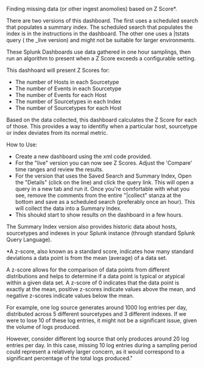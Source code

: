Finding missing data (or other ingest anomolies) based on Z Score*.

There are two versions of this dashboard.   The first uses a scheduled search that populates a summary index. The scheduled search that populates the index is in the instructions in the dashboard.  The other one uses a |tstats query ( the _live version) and might not be suitable for larger environments.

These Splunk Dashboards use data gathered in one hour samplings, then run an algorithm to present when a Z Score exceeds a configurable setting.

This dashhoard will present Z Scores for:
- The number of Hosts in each Sourcetype
- The number of Events in each Sourcetype
- The number of Events for each Host
- The number of Sourcetypes in each Index
- The number of Sourcetypes for each Host

Based on the data collected, this dashboard calculates the Z Score for each of those.  This provides a way to identifiy when a particular host, sourcetype or index deviates from its normal metric.  

How to Use:
- Create a new dashboard using the xml code provided.
- For the "live" version you can now see Z Scores.  Adjust the 'Compare' time ranges and review the results.
- For the version that uses the Saved Search and Summary Index, Open the "Details" (click on the line) and click the query link.  This will open a query in a new tab and run it.  Once you're comfortable with what you see, remove the comments from the entire "|collect" stanza at the bottom and save as a scheduled search (preferably once an hour).  This will collect the data into a Summary Index.
- This shoukd start to show results on the dashboard in a few hours.  

The Summary Index version also provides historic data about hosts, sourcetypes and indexes in your Splunk instance (through standard Splunk Query Language).


*A z-score, also known as a standard score, indicates how many standard deviations a data point is from the mean (average) of a data set.

A z-score allows for the comparison of data points from different distributions and helps to determine if a data point is typical or atypical within a given data set. A z-score of 0 indicates that the data point is exactly at the mean, positive z-scores indicate values above the mean, and negative z-scores indicate values below the mean.

For example, one log source generates around 1000 log entries per day, distributed across 5 different sourcetypes and 3 different indexes. If we were to lose 10 of these log entries, it might not be a significant issue, given the volume of logs produced.

However, consider different log source that only produces around 20 log entries per day. In this case, missing 10 log entries during a sampling period could represent a relatively larger concern, as it would correspond to a significant percentage of the total logs produced." 
